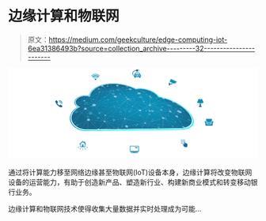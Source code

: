 # 边缘计算和物联网

> 原文：<https://medium.com/geekculture/edge-computing-iot-6ea31386493b?source=collection_archive---------32----------------------->

![](img/56841607e7c140953b3b4930874cd9c9.png)

通过将计算能力移至网络边缘甚至物联网(IoT)设备本身，边缘计算将改变物联网设备的运营能力，有助于创造新产品、塑造新行业、构建新商业模式和转变移动银行业务。

边缘计算和物联网技术使得收集大量数据并实时处理成为可能…